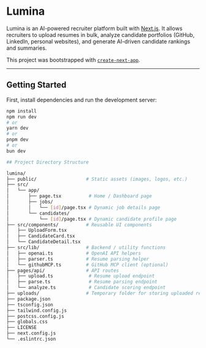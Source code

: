 # Lumina

Lumina is an AI-powered recruiter platform built with [Next.js](https://nextjs.org). It allows recruiters to upload resumes in bulk, analyze candidate portfolios (GitHub, LinkedIn, personal websites), and generate AI-driven candidate rankings and summaries.

This project was bootstrapped with [`create-next-app`](https://nextjs.org/docs/app/api-reference/cli/create-next-app).

---

## Getting Started

First, install dependencies and run the development server:

```bash
npm install
npm run dev
# or
yarn dev
# or
pnpm dev
# or
bun dev

## Project Directory Structure

lumina/
├── public/                  # Static assets (images, logos, etc.)
├── src/
│   └── app/
│       ├── page.tsx          # Home / Dashboard page
│       ├── jobs/
│       │   └── [id]/page.tsx # Dynamic job details page
│       └── candidates/
│           └── [id]/page.tsx # Dynamic candidate profile page
├── src/components/          # Reusable UI components
│   ├── UploadForm.tsx
│   ├── CandidateCard.tsx
│   └── CandidateDetail.tsx
├── src/lib/                 # Backend / utility functions
│   ├── openai.ts            # OpenAI API helpers
│   ├── parser.ts            # Resume parsing helper
│   └── githubMCP.ts         # GitHub MCP client (optional)
├── pages/api/               # API routes
│   ├── upload.ts             # Resume upload endpoint
│   ├── parse.ts              # Resume parsing endpoint
│   └── analyze.ts            # Candidate scoring endpoint
├── uploads/                 # Temporary folder for storing uploaded resumes
├── package.json
├── tsconfig.json
├── tailwind.config.js
├── postcss.config.js
├── globals.css
├── LICENSE
├── next.config.js
└── .eslintrc.json
```
